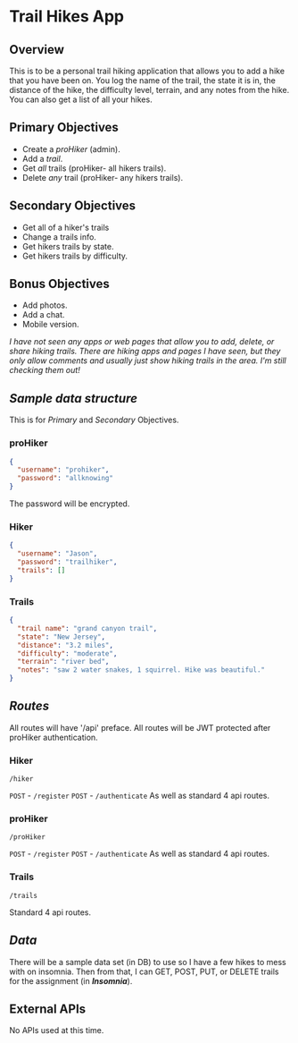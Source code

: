 # **Trail Hikes App**

## Overview

This is to be a personal trail hiking application that allows you to add a hike that you have been on. You log the name of the trail, the state it is in, the distance of the hike, the difficulty level, terrain, and any notes from the hike. You can also get a list of all your hikes.

## Primary Objectives

- Create a _proHiker_ (admin).
- Add a _trail_.
- Get _all_ trails (proHiker- all hikers trails).
- Delete _any_ trail (proHiker- any hikers trails).

## Secondary Objectives

- Get all of a hiker's trails
- Change a trails info.
- Get hikers trails by state.
- Get hikers trails by difficulty.

## Bonus Objectives

- Add photos.
- Add a chat.
- Mobile version.

_I have not seen any apps or web pages that allow you to add, delete, or share hiking trails. There are hiking apps and pages I have seen, but they only allow comments and usually just show hiking trails in the area. I'm still checking them out!_

## _Sample data structure_

This is for _Primary_ and _Secondary_ Objectives.

### proHiker

```json
{
  "username": "prohiker",
  "password": "allknowing"
}
```

The password will be encrypted.

### Hiker

```json
{
  "username": "Jason",
  "password": "trailhiker",
  "trails": []
}
```

### Trails

```json
{
  "trail name": "grand canyon trail",
  "state": "New Jersey",
  "distance": "3.2 miles",
  "difficulty": "moderate",
  "terrain": "river bed",
  "notes": "saw 2 water snakes, 1 squirrel. Hike was beautiful."
}
```

## _Routes_

All routes will have '/api' preface.
All routes will be JWT protected after proHiker authentication.

### Hiker

`/hiker`

`POST` - `/register`
`POST` - `/authenticate`
As well as standard 4 api routes.

### proHiker

`/proHiker`

`POST` - `/register`
`POST` - `/authenticate`
As well as standard 4 api routes.

### Trails

`/trails`

Standard 4 api routes.

## _Data_

There will be a sample data set (in DB) to use so I have a few hikes to mess with on insomnia. Then from that, I can GET, POST, PUT, or DELETE trails for the assignment (in **_Insomnia_**).

## External APIs

No APIs used at this time.
